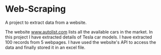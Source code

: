 # Web-Scraping
A project to extract data from a website.

The  website www.autolist.com lists all the available cars in the market. In this project I have extracted details of Tesla car models. I have extracted 100 records from 5 webpages. I have used the website's API to access the data and finally stored it in an excel file.
